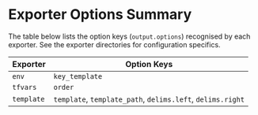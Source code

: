 # Exporter Options Summary

The table below lists the option keys (`output.options`) recognised by each exporter. See the exporter directories for configuration specifics.

| Exporter | Option Keys |
|----------|-------------|
| `env` | `key_template` |
| `tfvars` | `order` |
| `template` | `template`, `template_path`, `delims.left`, `delims.right` |
